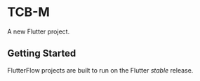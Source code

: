 # TCB-M

A new Flutter project.

## Getting Started

FlutterFlow projects are built to run on the Flutter _stable_ release.
